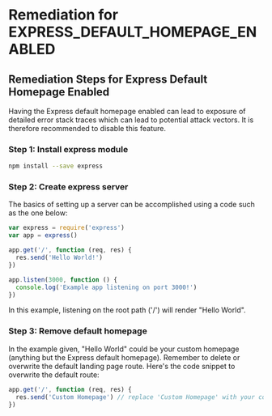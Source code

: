 # Remediation for EXPRESS_DEFAULT_HOMEPAGE_ENABLED

## Remediation Steps for Express Default Homepage Enabled
Having the Express default homepage enabled can lead to exposure of detailed error stack traces which can lead to potential attack vectors. It is therefore recommended to disable this feature.

### Step 1: Install express module
```bash
npm install --save express
```

### Step 2: Create express server
The basics of setting up a server can be accomplished using a code such as the one below:
```javascript
var express = require('express')
var app = express()

app.get('/', function (req, res) {
  res.send('Hello World!')
})

app.listen(3000, function () {
  console.log('Example app listening on port 3000!')
})
```
In this example, listening on the root path ('/') will render "Hello World".

### Step 3: Remove default homepage
In the example given, "Hello World" could be your custom homepage (anything but the Express default homepage).
Remember to delete or overwrite the default landing page route. Here's the code snippet to overwrite the default route:

```javascript
app.get('/', function (req, res) {
  res.send('Custom Homepage') // replace 'Custom Homepage' with your code or message.
})
```
